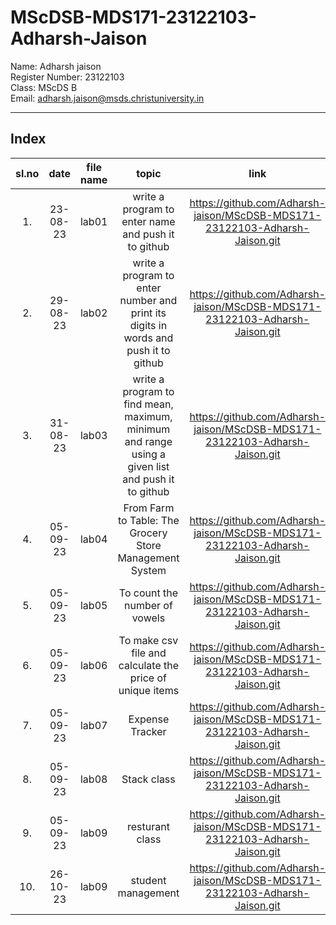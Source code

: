 # MScDSB-MDS171-23122103-Adharsh-Jaison
 
Name:   Adharsh jaison   
Register Number:   23122103   
Class:   MScDS B   
Email:   adharsh.jaison@msds.christuniversity.in

***
## Index
|sl.no|date|file name|topic|link|
|:----:|:----:|:----:|:----:|:----:|
|1.|23-08-23|lab01|write a program to enter name and push it to github|https://github.com/Adharsh-jaison/MScDSB-MDS171-23122103-Adharsh-Jaison.git|
|2.|29-08-23|lab02|write a program to enter  number and print its digits in words and push it to github|https://github.com/Adharsh-jaison/MScDSB-MDS171-23122103-Adharsh-Jaison.git|
|3.|31-08-23|lab03|write a program to find mean, maximum, minimum and range using a given list and push it to github|https://github.com/Adharsh-jaison/MScDSB-MDS171-23122103-Adharsh-Jaison.git|
|4.|05-09-23|lab04|From Farm to Table: The Grocery Store Management System|https://github.com/Adharsh-jaison/MScDSB-MDS171-23122103-Adharsh-Jaison.git|
|5.|05-09-23|lab05|To count the number of vowels|https://github.com/Adharsh-jaison/MScDSB-MDS171-23122103-Adharsh-Jaison.git|
|6.|05-09-23|lab06|To make csv file and calculate the price of unique items|https://github.com/Adharsh-jaison/MScDSB-MDS171-23122103-Adharsh-Jaison.git|
|7.|05-09-23|lab07|Expense Tracker|https://github.com/Adharsh-jaison/MScDSB-MDS171-23122103-Adharsh-Jaison.git|
|8.|05-09-23|lab08|Stack class|https://github.com/Adharsh-jaison/MScDSB-MDS171-23122103-Adharsh-Jaison.git|
|9.|05-09-23|lab09|resturant class|https://github.com/Adharsh-jaison/MScDSB-MDS171-23122103-Adharsh-Jaison.git|
|10.|26-10-23|lab09|student management|https://github.com/Adharsh-jaison/MScDSB-MDS171-23122103-Adharsh-Jaison.git|


